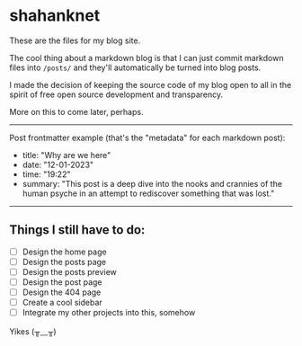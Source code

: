 # shahanknet

These are the files for my blog site.

The cool thing about a markdown blog is that I can just commit markdown files into `/posts/` and they'll automatically be turned into blog posts.

I made the decision of keeping the source code of my blog open to all in the spirit of free open source development and transparency.

More on this to come later, perhaps.

---

Post frontmatter example (that's the "metadata" for each markdown post):

- title: "Why are we here"
- date: "12-01-2023"
- time: "19:22"
- summary: "This post is a deep dive into the nooks and crannies of the human psyche in an attempt to rediscover something that was lost."

---

## Things I still have to do:

- [ ] Design the home page
- [ ] Design the posts page
- [ ] Design the posts preview
- [ ] Design the post page
- [ ] Design the 404 page
- [ ] Create a cool sidebar
- [ ] Integrate my other projects into this, somehow

Yikes  (╥﹏╥)